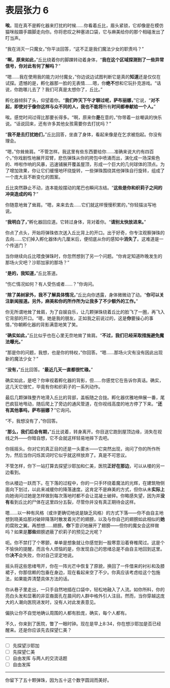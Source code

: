 # 表层张力 6

**唉**。现在真不是孵化器来打扰的时候……你看着丘比，眉头紧锁，它却像是在模仿猫咪般蹑手蹑脚走向你。你将悲叹之种塞进口袋，它与麻美给你的那个相碰发出了叮当声。

“我在消灭一只魔女，”你平淡回答，“这不正是我们魔法少女的职责吗？”

“**啊，原来如此，**”丘比绕着你的脚踝转动着身体，“**我在这个区域探测到了一些异常信号，你对此有何了解吗？**”

“嗯……我在使用我的能力对付魔女，”你边说边试图判断它是真的**知道**还是仅仅在试探。遗憾的是，孵化器那一脸的无表情……嗯，你**绝不**想和它玩扑克游戏。“话说，你跑哪儿去了？我们可真是太想你了，丘比。”

孵化器倾斜了头，仰望着你。“**我们昨天下午才聊过呢，萨布丽娜，**”它说，“**对不起，即使对于像你这样与众不同的人，我也不能将**所有**时间都奉献给一个人。**”

唉。感觉时间过得比那要长得多。“啊，原来你**是**在意的，”你带着一丝嘲讽的快乐说。“话说回来，还有许多其他女孩需要你去打扰吗？”

“**我不是去打扰她们，**”丘比回答，坐直了身体，看起来像是在乞求被抱起。你没有理会。

“嗯，”你耸耸肩。“不管怎样。我这里有些东西要给你……准确来说大约有四百个。”你戏剧性地展开双臂，悲伤弹珠从你的挎包中喷涌而出，演化成一场深紫色的、哗啦作响的风暴，迅速铺展开覆盖屋顶，形成一个巨大的几何球体的顶点。为了增加效果，你让它们缓慢地环绕旋转，一些弹珠围绕其他弹珠自行旋转，组成了一个庞大且不断变化的图案。

丘比突然静止不动，连本能般摆动的尾巴也瞬间冻结。“**这些是你和织莉子之间的冲突造成的吗？**”

你随意地耸了耸肩。“嗯，来来去去……它们就这样慢慢积累的，”你轻描淡写地说。

“**我明白了，**”孵化器回应道。它转过身体，背对着你。“**请别太快放进来。**”

你点了点头，开始将弹珠依次送入丘比背上的开口。出于好奇，你专注观察弹珠的去向……它们掉入孵化器体内几厘米后，便彻底从你的感知中**消失了**。这难道是一个传送门？

当你继续向丘比喂食弹珠时，你忽然想到了另一个问题。“你肯定知道昨晚发生的那场火灾吧？沙耶加家的那场？”

“**是的，我知道，**”丘比答道。

“伤亡情况如何？有人受伤或者……？”你询问。

“**除了美树家外，我不了解具体情况，**”丘比向你透露，身体微微动了动。“**你可以关注新闻报道。另外，麻美和你的所作所为让我多了不少额外的工作。**”

你无所谓地耸了耸肩，为了自娱自乐，让几颗弹珠绕着丘比的脸飞了一圈，再飞入它背部的开口。“嗯，她是我的朋友。正如我之前说过的，这是**你**要操心的事情，”你朝孵化器的背影满意地笑了笑。

“**确实如此，**”丘比似乎也在心里无奈地耸了耸肩。“**不过，我们已经采取措施避免魔法曝光。**”

“那是你的问题，我想，也是你的特权，”你回答。“嗯……那场火灾有没有因此出现新的魔法少女？”

“**没有，**”丘比回答。“**最近几天一直都很忙碌。**”

确实如此，是吧？你审视着孵化器的背影，但……你感觉它在告诉你真话。确实，这几天它很忙，毕竟有你和织莉子的一系列动作。

最后几颗弹珠整齐地滑入丘比的背部，盖板随之合拢。孵化器优雅地伸展一番，尾巴疯狂地甩动，随后爬上了旁边的通风管道，在你视线高度的地方停了下来。“**还有其他事吗，萨布丽娜？**”它询问。

“不，我想没有了，”你回答。

“**那么，我们后会有期，**”丘比说着，转身离开。你目送它跑到屋顶边缘，消失在视线之外——你暗自想，它不会就这样轻易地摔下去吧。

你摇摇头。你对它的真正目的还是一头雾水——它突然出现，询问了你的所作所为，然后当你闪烁其词时它似乎就这样放弃了。真是不可思议。

不管怎样，你下一站打算去探望沙耶加和仁美，医院**正好在那边**，可以从楼的另一边看到。

你从楼边一跃而下。在下落的过程中，你的一只手环绕着魔法的光辉，在建筑物侧面向下划过，以此来减缓你的降落速度。这肯定不是麻美的方式，但你从未**实际上**向她询问过她是怎样做到每次落地时都不会让混凝土破碎。你略感失望，因为并**没有**看到丘比的尸体在这里四分五裂，尽管你并没有真正期待会这样。

嗯……以一种有风格（或许更确切地说是缺乏风格）的方式下落——你不由自主地想到晓美焰那对破碎降落时散发着光芒的翅膀，以及与你自己的翅膀如此相似的**她**的腐败之翼。再想想……翅膀。**你**下意识地展开了翅膀——但你的魔女会这样做吗？如果是**那些**翅膀遮蔽了织莉子的预见之光呢？

呃。你不禁打了个寒颤，单单是想象就让你感觉到一股寒意沿着脊椎爬过。这是个不愉快的提醒，而且令人烦恼的是，你发现自己的思绪总是不由自主地回到这里。你**决不**会失败，你对自己坚定地说。

摇头将这些思绪甩开，你在一阵光芒中恢复了原貌，换回了一件借来的衬衫和及膝裙子，你那信赖的包垂在身边，现在看起来空了不少。你真应该考虑给这个包施法，如果能弄清楚具体方法的话。

你从巷子里走出，一只手自然地插在口袋中，轻松地融入了人流。如你所料，你的亮白头发和显著的非亚裔面孔在晨间的人群中格外引人注目。然而，当你穿越这庞大的人潮向医院进发时，没有人对此发表意见。

偏执让你不自觉地确认周围的人都有脸庞，确实，每个人都有。

不久，你来到了医院，瞥了一眼时钟。现在是早上8:34，你在想沙耶加是否已经醒来。还是你应该先去探望仁美？

---

- [ ] 先探望沙耶加
- [ ] 先探望仁美
- [ ] 自由发挥 与两人的交流话题
- [ ] 自由发挥

---

你留下了五十颗弹珠，因为五十这个数字圆润而美好。
